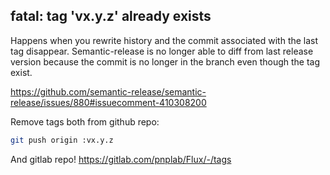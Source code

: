 ## fatal: tag \'vx.y.z\' already exists

Happens when you rewrite history and the commit associated with the last tag
disappear. Semantic-release is no longer able to diff from last release 
version because the commit is no longer in the branch even though the tag
exist.

https://github.com/semantic-release/semantic-release/issues/880#issuecomment-410308200


Remove tags both from github repo:

```bash
git push origin :vx.y.z
```

And gitlab repo!
https://gitlab.com/pnplab/Flux/-/tags

